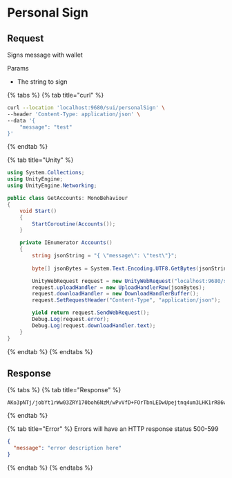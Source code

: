 # Personal Sign

## Request

Signs message with wallet

Params

* The string to sign

{% tabs %}
{% tab title="curl" %}
```bash
curl --location 'localhost:9680/sui/personalSign' \
--header 'Content-Type: application/json' \
--data '{
    "message": "test"
}'
```
{% endtab %}

{% tab title="Unity" %}
```csharp
using System.Collections;
using UnityEngine;
using UnityEngine.Networking;

public class GetAccounts: MonoBehaviour
{
    void Start()
    {
        StartCoroutine(Accounts());
    }

    private IEnumerator Accounts()
    {
        string jsonString = "{ \"message\": \"test\"}";
        
        byte[] jsonBytes = System.Text.Encoding.UTF8.GetBytes(jsonString);

        UnityWebRequest request = new UnityWebRequest("localhost:9680/sui/personalSign", "POST");
        request.uploadHandler = new UploadHandlerRaw(jsonBytes);
        request.downloadHandler = new DownloadHandlerBuffer();
        request.SetRequestHeader("Content-Type", "application/json");

        yield return request.SendWebRequest();
        Debug.Log(request.error);
        Debug.Log(request.downloadHandler.text);
    }
}
```
{% endtab %}
{% endtabs %}

## Response

{% tabs %}
{% tab title="Response" %}
```
AKo3pNTj/jobYt1rWw03ZRY170boh6NzM/wPvVfD+FOrTbnLEDwUpejtnq4um3LHK1rR86w47ZFe4gfJNC9pUwscrlJddixEJXiCXQuZyjoZNw2uOGrjnafvrFeqC3WoGg==
```
{% endtab %}

{% tab title="Error" %}
Errors will have an HTTP response status 500-599

```json
{
  "message": "error description here"
}
```
{% endtab %}
{% endtabs %}
